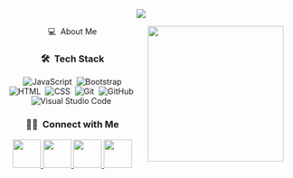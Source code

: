  <p align="center">
  <img src="https://media0.giphy.com/media/TcdpZwYDPlWXC/giphy.gif"/>
</p>

<!-- ## 👋 &nbsp;Hey there! I'm Akif Emre -->
<div align="center"> 
 💻 &nbsp;About Me

 
 <img align= "right" width= "240" src= "https://media1.giphy.com/media/Y4ak9Ki2GZCbJxAnJD/giphy.gif?cid=790b7611066ebe04d2dbbd8fa8a3dde307f8193b8e554267&rid=giphy.gif&ct=g"/>
 
 
### 🛠 &nbsp;Tech Stack

![JavaScript](https://img.shields.io/badge/-JavaScript-05122A?style=flat&logo=javascript)&nbsp;
![Bootstrap](https://img.shields.io/badge/-Bootstrap-05122A?style=flat&logo=bootstrap&logoColor=563D7C)\
![HTML](https://img.shields.io/badge/-HTML-05122A?style=flat&logo=HTML5)&nbsp;
![CSS](https://img.shields.io/badge/-CSS-05122A?style=flat&logo=CSS3&logoColor=1572B6)&nbsp;
![Git](https://img.shields.io/badge/-Git-05122A?style=flat&logo=git)&nbsp;
![GitHub](https://img.shields.io/badge/-GitHub-05122A?style=flat&logo=github)&nbsp;
![Visual Studio Code](https://img.shields.io/badge/-Visual%20Studio%20Code-05122A?style=flat&logo=visual-studio-code&logoColor=007ACC)&nbsp;

### 🤝🏻 &nbsp;Connect with Me


<a href="https://www.linkedin.com/in/akif-emre-şenol-069740258/">
  <img height="50" src="https://user-images.githubusercontent.com/46517096/166973395-19676cd8-f8ec-4abf-83ff-da8243505b82.png"/>
</a>
 
 <a href="mailto:akifemresenol1@gmail.com">
  <img height="50" src="https://ih1.redbubble.net/image.4090516662.6550/st,small,507x507-pad,600x600,f8f8f8.jpg"/>
</a>


<a href="https://www.instagram.com/akifemresenol/">
  <img height="50" src="https://user-images.githubusercontent.com/46517096/166974368-9798f39f-1f46-499c-b14e-81f0a3f83a06.png"/>


  
  <a href="https://twitter.com/akifemresenol">
  <img height="50" src="https://user-images.githubusercontent.com/46517096/166974271-91dfa250-d70b-4cb9-8707-f1bda1b708c3.png"/>
</a>
  
  </div>
  
 
